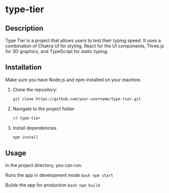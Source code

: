 # type-tier

## Description
Type Tier is a project that allows users to test their typing speed. It uses a combination of Chakra UI for styling, React for the UI components, Three.js for 3D graphics, and TypeScript for static typing.

## Installation
Make sure you have Node.js and npm installed on your machine.

1. Clone the repository:
   ```bash
   git clone https://github.com/your-username/type-tier.git
   ```

2. Navigate to the project folder
    ```bash
    cd type-tier
    ```

3. Install dependencies
    ```bash
    npm install
    ```

## Usage
In the project directory, you can run:

Runs the app in development mode
    ```bash
    npm start
    ```

Builds the app for production
    ```bash
    npm build
    ```

